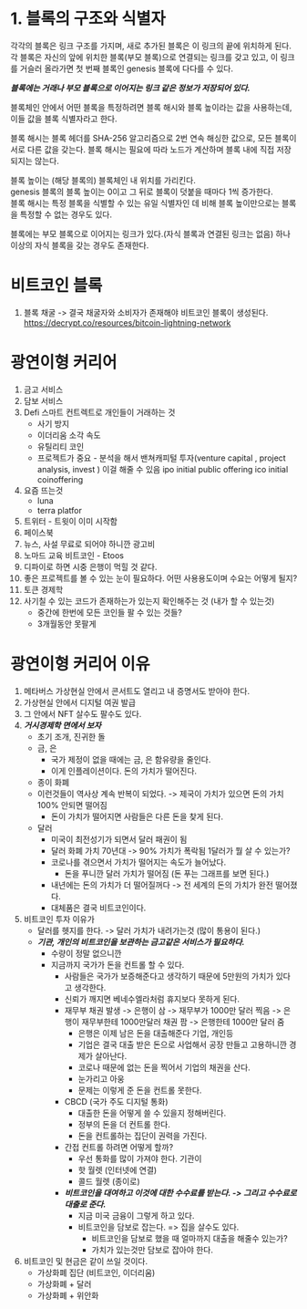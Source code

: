 # 1. 블록의 구조와 식별자

각각의 블록은 링크 구조를 가지며, 새로 추가된 블록은 이 링크의 끝에 위치하게 된다.  
각 블록은 자신의 앞에 위치한 블록(부모 블록)으로 연결되는 링크를 갖고 있고, 이 링크를 거슬러 올라가면 첫 번째 블록인 genesis 블록에 다다를 수 있다.

**_블록에는 거래나 부모 블록으로 이어지는 링크 같은 정보가 저장되어 있다._**

블록체인 안에서 어떤 블록을 특정하려면 블록 해시와 블록 높이라는 값을 사용하는데, 이들 값을 블록 식별자라고 한다.

블록 해시는 블록 헤더를 SHA-256 알고리즘으로 2번 연속 해싱한 값으로, 모든 블록이 서로 다른 값을 갖는다. 블록 해시는 필요에 따라 노드가 계산하며 블록 내에 직접 저장되지는 않는다.

블록 높이는 (해당 블록의) 블록체인 내 위치를 가리킨다.  
genesis 블록의 블록 높이는 0이고 그 뒤로 블록이 덧붙을 때마다 1씩 증가한다.  
블록 해시는 특정 블록을 식별할 수 있는 유일 식별자인 데 비해 블록 높이만으로는 블록을 특정할 수 없는 경우도 있다.

블록에는 부모 블록으로 이어지는 링크가 있다.(자식 블록과 연결된 링크는 없음) 하나 이상의 자식 블록을 갖는 경우도 존재한다.

# 비트코인 블록

1. 블록 채굴 -> 결국 채굴자와 소비자가 존재해야 비트코인 블록이 생성된다.
   https://decrypt.co/resources/bitcoin-lightning-network

# 광연이형 커리어

1. 금고 서비스
2. 담보 서비스
3. Defi 스마트 컨트렉트로 개인들이 거래하는 것
   - 사기 방지
   - 이더리움 소각 속도
   - 유틸리티 코인
   - 프로젝트가 중요 - 분석을 해서 밴쳐캐피털 투자(venture capital , project analysis, invest
     ) 이걸 해줄 수 있음
     ipo
     initial public offering
     ico
     initial coinoffering
4. 요즘 뜨는것
   - luna
   - terra platfor
5. 트위터 - 트윗이 이미 시작함
6. 페이스북
7. 뉴스, 사설 무료로 되어야 하니깐 광고비
8. 노마드 교육 비트코인 - Etoos
9. 디파이로 하면 시중 은행이 먹힐 것 같다.
10. 좋은 프로젝트를 볼 수 있는 눈이 필요하다. 어떤 사용용도이며
    수요는 어떻게 될지?
11. 토큰 경제학
12. 사기칠 수 있는 코드가 존재하는가 있는지 확인해주는 것 (내가 할 수 있는것)
    - 중간에 한번에 모든 코인들 팔 수 있는 것들?
    - 3개월동안 못팔게

# 광연이형 커리어 이유

1. 메타버스 가상현실 안에서 콘서트도 열리고 내 증명서도 받아야 한다.
2. 가상현실 안에서 디지털 여권 발급
3. 그 안에서 NFT 살수도 팔수도 있다.
4. **_거시경제학 면에서 보자_**
   - 초기 조개, 진귀한 돌
   - 금, 은
     - 국가 제정이 없을 때에는 금, 은 함유량을 줄인다.
     - 이게 인플레이션이다. 돈의 가치가 떨어진다.
   - 종이 화폐
   - 이런것들이 역사상 계속 반복이 되었다. -> 제국이 가치가 있으면 돈의 가치 100% 안되면 떨어짐
     - 돈이 가치가 떨어지면 사람들은 다른 돈을 찾게 된다.
   - 달러
     - 미국이 최전성기가 되면서 달러 패권이 됨
     - 달러 화폐 가치 70년대 -> 90% 가치가 폭락됨 1달러가 뭘 살 수 있는가?
     - 코로나를 겪으면서 가치가 떨어지는 속도가 늘어났다.
       - 돈을 푸니깐 달러 가치가 떨어짐 (돈 푸는 그래프를 보면 된다.)
     - 내년에는 돈의 가치가 더 떨어질꺼다 -> 전 세계의 돈의 가치가 완전 떨어졌다.
     - 대체품은 결국 비트코인이다.
5. 비트코인 투자 이유가
   - 달러를 헷지를 한다. -> 달러 가치가 내려가는것 (많이 통용이 된다.)
   - **_기관, 개인의 비트코인을 보관하는 금고같은 서비스가 필요하다._**
     - 수량이 정말 없으니깐
     - 지금까지 국가가 돈을 컨트롤 할 수 있다.
       - 사람들은 국가가 보증해준다고 생각하기 때문에 5만원의 가치가 있다고 생각한다.
       - 신뢰가 깨지면 베네수엘라처럼 휴지보다 못하게 된다.
       - 재무부 채권 발생 -> 은행이 삼 -> 재무부가 1000만 달러 찍음 -> 은행이 재무부한테 1000만달러 채권 팜 -> 은행한테 1000만 달러 줌
         - 은행은 이제 남은 돈을 대출해준다 기업, 개인등
         - 기업은 결국 대출 받은 돈으로 사업해서 공장 만들고 고용하니깐 경제가 살아난다.
         - 코로나 때문에 없는 돈을 찍어서 기업의 채권을 산다.
         - 눈가리고 아웅
         - 문제는 이렇게 준 돈을 컨트롤 못한다.
       - CBCD (국가 주도 디지털 통화)
         - 대출한 돈을 어떻게 쓸 수 있을지 정해버린다.
         - 정부의 돈을 더 컨트롤 한다.
         - 돈을 컨트롤하는 집단이 권력을 가진다.
       - 간접 컨트롤 하려면 어떻게 할까?
         - 우선 통화를 많이 가져야 한다. 기관이
         - 핫 월렛 (인터넷에 연결)
         - 콜드 월렛 (종이로)
       - **_비트코인을 대여하고 이것에 대한 수수료를 받는다. -> 그리고 수수료로 대출로 준다._**
         - 지금 미국 금융이 그렇게 하고 있다.
         - 비트코인을 담보로 잡는다. => 집을 살수도 있다.
           - 비트코인을 담보로 했을 때 얼마까지 대출을 해줄수 있는가?
           - 가치가 있는것만 담보로 잡아야 한다.
6. 비트코인 및 현금은 같이 쓰일 것이다.
   - 가상화폐 집단 (비트코인, 이더리움)
   - 가상화폐 + 달러
   - 가상화폐 + 위안화
